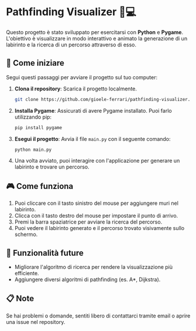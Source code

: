 # Pathfinding Visualizer 🎨💻

Questo progetto è stato sviluppato per esercitarsi con **Python** e **Pygame**. L'obiettivo è visualizzare in modo interattivo e animato la generazione di un labirinto e la ricerca di un percorso attraverso di esso.

## 🏁 Come iniziare

Segui questi passaggi per avviare il progetto sul tuo computer:

1. **Clona il repository**: Scarica il progetto localmente.

    ```bash
    git clone https://github.com/gioele-ferrari/pathfinding-visualizer.git
    ```

2. **Installa Pygame**: Assicurati di avere Pygame installato. Puoi farlo utilizzando pip:

    ```bash
    pip install pygame
    ```

3. **Esegui il progetto**: Avvia il file `main.py` con il seguente comando:

    ```bash
    python main.py
    ```

4. Una volta avviato, puoi interagire con l'applicazione per generare un labirinto e trovare un percorso.

## 🎮 Come funziona

1. Puoi cliccare con il tasto sinistro del mouse per aggiungere muri nel labirinto.
2. Clicca con il tasto destro del mouse per impostare il punto di arrivo.
3. Premi la barra spaziatrice per avviare la ricerca del percorso.
4. Puoi vedere il labirinto generato e il percorso trovato visivamente sullo schermo.

## 🔧 Funzionalità future

- Migliorare l'algoritmo di ricerca per rendere la visualizzazione più efficiente.
- Aggiungere diversi algoritmi di pathfinding (es. A*, Dijkstra).

## 📋 Note

Se hai problemi o domande, sentiti libero di contattarci tramite email o aprire una issue nel repository.
